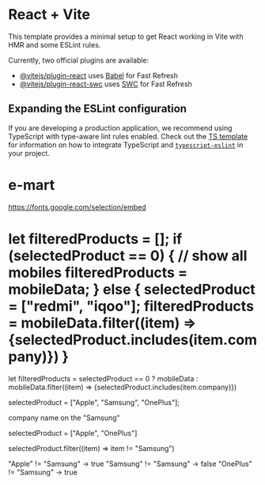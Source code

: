 # React + Vite

This template provides a minimal setup to get React working in Vite with HMR and some ESLint rules.

Currently, two official plugins are available:

- [@vitejs/plugin-react](https://github.com/vitejs/vite-plugin-react/blob/main/packages/plugin-react) uses [Babel](https://babeljs.io/) for Fast Refresh
- [@vitejs/plugin-react-swc](https://github.com/vitejs/vite-plugin-react/blob/main/packages/plugin-react-swc) uses [SWC](https://swc.rs/) for Fast Refresh

## Expanding the ESLint configuration

If you are developing a production application, we recommend using TypeScript with type-aware lint rules enabled. Check out the [TS template](https://github.com/vitejs/vite/tree/main/packages/create-vite/template-react-ts) for information on how to integrate TypeScript and [`typescript-eslint`](https://typescript-eslint.io) in your project.
# e-mart

https://fonts.google.com/selection/embed


let filteredProducts = [];
if (selectedProduct == 0) {
    // show all mobiles
    filteredProducts = mobileData;
} else {
    selectedProduct = ["redmi", "iqoo"];
    filteredProducts = mobileData.filter((item) => {selectedProduct.includes(item.company)})
}
========================

let filteredProducts = selectedProduct == 0 ? mobileData : mobileData.filter((item) => {selectedProduct.includes(item.company)})


selectedProduct = ["Apple", "Samsung", "OnePlus"];

company name on the "Samsung"

selectedProduct = ["Apple", "OnePlus"]

selectedProduct.filter((item) => item != "Samsung")

"Apple" != "Samsung" -> true
"Samsung" != "Samsung" -> false
"OnePlus" != "Samsung" -> true


